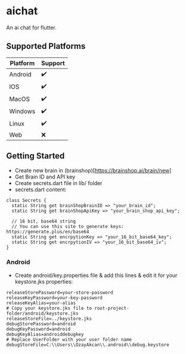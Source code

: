 # aichat

An ai chat for flutter.

## Supported Platforms

| Platform              | Support            |
| --------------------- | ------------------ |
| Android               | :heavy_check_mark: |
| IOS                   | :heavy_check_mark: |
| MacOS                 | :heavy_check_mark: |
| Windows               | :heavy_check_mark: |
| Linux                 | :heavy_check_mark: |
| Web                   | :x:                |

## Getting Started

- Create new brain in (brainshop)[https://brainshop.ai/brain/new]
- Get Brain ID and API key
- Create secrets.dart file in lib/ folder
- secrets.dart content:

```
class Secrets {
  static String get brainShopBrainID => "your_brain_id";
  static String get brainShopApiKey => "your_brain_shop_api_key";

  // 16 bit, base64 string
  // You can use this site to generate keys: https://generate.plus/en/base64
  static String get encrpytionKey => "your_16_bit_base64_key";
  static String get encrpytionIV => "your_16_bit_base64_iv";
}
```

### Android

- Create android/key.properties file & add this lines & edit it for your keystore.jks properties:

```
releaseStorePassword=your-store-password
releaseKeyPassword=your-key-password
releaseKeyAlias=your-alias
# Copy your keystore.jks file to root-project-folder/android/keystore.jks
releaseStoreFile=../keystore.jks
debugStorePassword=android
debugKeyPassword=android
debugKeyAlias=androiddebugkey
# Replace UserFolder with your user folder name
debugStoreFile=C:\\Users\\OzayAkcan\\.android\\debug.keystore
```